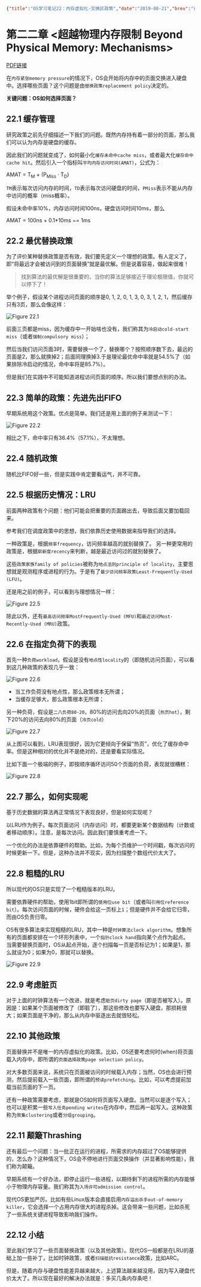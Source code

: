 ```json lw-blog-meta
{"title":"OS学习笔记22：内存虚拟化-交换区政策","date":"2019-08-21","brev":"该替换哪一页呢？这是个问题。","tags":["OS"],"path":"blog/2019/190820-OS学习笔记-22.md"}
```



# 第二二章 <超越物理内存限制 Beyond Physical Memory: Mechanisms>

[PDF链接](http://pages.cs.wisc.edu/~remzi/OSTEP/vm-beyondphys.pdf)

在`内存紧张memory pressure`的情况下，OS会开始将内存中的页面交换进入硬盘中。选择哪些页面？这个问题是由`替换政策replacement policy`决定的。

**关键问题：OS如何选择页面？**

## 22.1 缓存管理

研究政策之前先仔细描述一下我们的问题。既然内存持有着一部分的页面，那么我们可以认为内存是硬盘的缓存。

因此我们的问题就变成了，如何最小化`缓存未命中cache miss`，或者最大化`缓存命中cache hit`。然后引入一个指标叫`平均内存访问时间(AMAT)`，公式为：

AMAT = T<sub>M</sub> + (P<sub>Miss</sub> · T<sub>D</sub>)

`TM`表示每次访问内存的时间，`TD`表示每次访问硬盘的时间，`PMiss`表示不能从内存中访问的概率（miss概率）。

假设未命中率10%，内存访问时间100ns，硬盘访问时间10ms，那么

AMAT = 100ns + 0.1*10ms ~= 1ms

## 22.2 最优替换政策

为了评价某种替换政策是否有效，我们要先定义一个理想的政策。有人定义了，即“将最远才会被访问到的页面替换”就是最优解。但是说着容易，做起来很难！

> 找到算法的最优解是很重要的，当你的算法足够接近于理论极限值，你就可以停下了！

举个例子，假设某个进程访问页面的顺序是0, 1, 2, 0, 1, 3, 0, 3, 1, 2, 1，然后缓存只有3页，那么会像这样：

![Figure 22.1](https://cdn.jsdelivr.net/gh/Saodd/tech-blog-pic@gh-pages/2019/2019-08-20-Fig-22-1.png)

前面三页都是miss，因为缓存中一开始啥也没有，我们称其为`冷启动cold-start miss`（或者`强制compulsory miss`）；

然后当我们访问页面3时，需要替换一个了，替换哪个？按照顺序数下去，最远的页面是2，那么就换掉2；后面同理换掉3.于是理论最优命中率就是54.5%了（如果排除冷启动的情况，命中率将是85.7%）。

但是我们在实践中不可能知道进程访问页面的顺序。所以我们要想点别的办法。

## 22.3 简单的政策：先进先出FIFO

早期系统用这个政策。优点是简单。我们还是用上面的例子来测试一下：

![Figure 22.2](https://cdn.jsdelivr.net/gh/Saodd/tech-blog-pic@gh-pages/2019/2019-08-20-Fig-22-2.png)

相比之下，命中率只有36.4%（57.1%），不太理想。

## 22.4 随机政策

随机比FIFO好一些，但是实践中肯定要看运气，并不可靠。

## 22.5 根据历史情况：LRU

前面两种政策有个问题：他们可能会把重要的页面踢出去，导致后面又要加载回来。

参考我们在调度政策中的思想，我们依靠历史使用数据来指导我们的选择。

一种政策是，根据`频率frequency`，访问频率越高的就别替换了。
另一种更常用的政策是，根据`崭新度recency`来判断，越是最近访问过的就别替换了。

这些`政策家族family of policies`被称为`地点法则principle of locality`，主要思想就是观测程序或进程的行为。于是有了`最少访问频率政策Least-Frequently-Used (LFU)`。

还是用之前的例子，可以看到与理想情况一样：

![Figure 22.5](https://cdn.jsdelivr.net/gh/Saodd/tech-blog-pic@gh-pages/2019/2019-08-20-Fig-22-5.png)

除此以外，还有`最高访问频率MostFrequently-Used (MFU)`和`最近访问Most-Recently-Used (MRU)`政策。

## 22.6 在指定负荷下的表现

首先一种`负荷workload`，假设是没有`地点性locality`的（即随机访问页面），可以看到这几种政策的表现几乎一致：

![Figure 22.6](https://cdn.jsdelivr.net/gh/Saodd/tech-blog-pic@gh-pages/2019/2019-08-20-Fig-22-6.png)

- 当工作负荷没有地点性，那么政策根本无所谓；
- 当缓存足够大，那么政策根本无所谓；

另一种负荷，假设是`二八负荷80-20`，80%的访问去向20%的页面（`热页hot`），剩下20%的访问去向80%的页面（`冷页cold`）

![Figure 22.7](https://cdn.jsdelivr.net/gh/Saodd/tech-blog-pic@gh-pages/2019/2019-08-20-Fig-22-7.png)

从上图可以看到，LRU表现很好，因为它更倾向于保留“热页”，优化了缓存命中率。但是这种相对的优化并不是绝对的，还是要看实际情况。

比如下面一个极端的例子，即按顺序循环访问50个页面的负荷，表现就很糟糕：

![Figure 22.8](https://cdn.jsdelivr.net/gh/Saodd/tech-blog-pic@gh-pages/2019/2019-08-20-Fig-22-8.png)

## 22.7 那么，如何实现呢

基于历史数据的算法再正常情况下表现良好，但是如何实现呢？

以LRU作为例子。每次页面访问（内存访问）时，都要更新某个数据结构（计数或者移动顺序）。注意，是每次访问。因此我们要慎重考虑一下。

一个优化的办法是依靠硬件的帮助。比如，为每个页维护一个时间戳，每次访问的时候更新一下。但是，这种办法并不现实，因为扫描整个数组代价太大了。

## 22.8 粗糙的LRU

所以现代的OS只是实现了一个粗糙版本的LRU。

需要依靠硬件的帮助，使用1bit即所谓的`使用位use bit`（或者叫`引用位reference bit`）。每次访问页面的时候，硬件会给这一页标上`1`；但是硬件并不会给它归零，而由OS负责归零。

OS有很多算法来实现粗糙的LRU，其中一种是`时钟算法clock algorithm`。想象所有的页面都安排在一个环形列表中，一个`指针clock hand`指向某个点作为起点。
当需要替换页面时，OS从起点开始，逐个扫描每一页是否标记为1；如果是1，那么就设为0；如果为0，那就可以替换。

![Figure 22.9](https://cdn.jsdelivr.net/gh/Saodd/tech-blog-pic@gh-pages/2019/2019-08-20-Fig-22-9.png)

## 22.9 考虑脏页

对于上面的时钟算法有一个改进，就是考虑`脏页dirty page`（即是否被写入）。原因是：如果某个页面被修改了（即脏了），那这些修改也要写入硬盘，那损耗很大；如果页面是干净的，那么从内存中驱逐出去就很轻松。

## 22.10 其他政策

页面替换并不是唯一的内存虚拟化的政策。比如，OS还要考虑何时(when)将页面载入内存中，即所谓的`页面选择政策page selection policy`。

对大多数页面来说，系统只在页面被访问的时候载入内存；当然，OS也会进行预测，然后提前载入一些页面，即所谓的`预读prefetching`。比如，可以考虑提前加载当前页面的下一页。

还有一种政策需要考虑，那就是OS如何将页面写入硬盘。当然可以是逐个写入；也可以是积累一些`写入任务pending writes`在内存中，然后再一起写入。这种政策称为`聚集clustering`或者`分组grouping`。

## 22.11 颠簸Thrashing

还有最后一个问题：当一批正在运行的进程，所需求的内存超过了OS能够提供的，怎么办？这种情况下，OS会不停地进行页面交换操作（并显著影响性能），我们称为颠簸。

早期系统有一个好办法，即停止运行一些进程，以期待剩下的进程所需的内存能够小于物理内存容量。我们称其为`入场许可admission control`。

现代OS更加严厉。比如有些Linux版本会直接启用`内存溢出杀手out-of-memory killer`，它会选择一个占用内存很大的进程杀掉。这会带来一些问题，比如杀死了一些系统关键进程导致影响我们操作。

## 22.12 小结

至此我们学习了一些页面替换政策（以及其他政策）。现代OS一般都是在LRU的基础上加一些补丁，比如时钟政策，或者`扫描抵抗resistance`政策，比如ARC。

但是，随着内存与硬盘性能差异越来越大，上述算法越来越没用，因为写入硬盘代价太大了。所以现在最好的解决办法就是：多买几条内存条吧！
